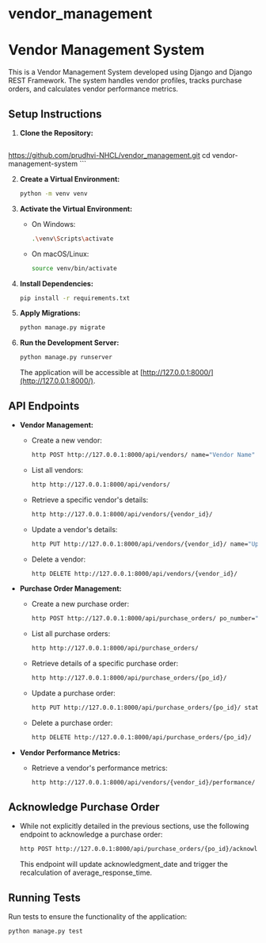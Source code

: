 # vendor_management

# Vendor Management System

This is a Vendor Management System developed using Django and Django REST Framework. The system handles vendor profiles, tracks purchase orders, and calculates vendor performance metrics.

## Setup Instructions

1. **Clone the Repository:**

    ```bash
 https://github.com/prudhvi-NHCL/vendor_management.git
    cd vendor-management-system
    ```

2. **Create a Virtual Environment:**

    ```bash
    python -m venv venv
    ```

3. **Activate the Virtual Environment:**

    - On Windows:

        ```bash
        .\venv\Scripts\activate
        ```

    - On macOS/Linux:

        ```bash
        source venv/bin/activate
        ```

4. **Install Dependencies:**

    ```bash
    pip install -r requirements.txt
    ```

5. **Apply Migrations:**

    ```bash
    python manage.py migrate
    ```

6. **Run the Development Server:**

    ```bash
    python manage.py runserver
    ```

    The application will be accessible at [http://127.0.0.1:8000/](http://127.0.0.1:8000/).

## API Endpoints

- **Vendor Management:**

    - Create a new vendor:

        ```bash
        http POST http://127.0.0.1:8000/api/vendors/ name="Vendor Name" contact_details="Contact Details" address="Vendor Address" vendor_code="V001"
        ```

    - List all vendors:

        ```bash
        http http://127.0.0.1:8000/api/vendors/
        ```

    - Retrieve a specific vendor's details:

        ```bash
        http http://127.0.0.1:8000/api/vendors/{vendor_id}/
        ```

    - Update a vendor's details:

        ```bash
        http PUT http://127.0.0.1:8000/api/vendors/{vendor_id}/ name="Updated Vendor Name"
        ```

    - Delete a vendor:

        ```bash
        http DELETE http://127.0.0.1:8000/api/vendors/{vendor_id}/
        ```

- **Purchase Order Management:**

    - Create a new purchase order:

        ```bash
        http POST http://127.0.0.1:8000/api/purchase_orders/ po_number="PO001" vendor={vendor_id} order_date="2023-01-01" delivery_date="2023-02-01" items='[{"name": "Item 1", "quantity": 10}]' quantity=10 status="pending"
        ```

    - List all purchase orders:

        ```bash
        http http://127.0.0.1:8000/api/purchase_orders/
        ```

    - Retrieve details of a specific purchase order:

        ```bash
        http http://127.0.0.1:8000/api/purchase_orders/{po_id}/
        ```

    - Update a purchase order:

        ```bash
        http PUT http://127.0.0.1:8000/api/purchase_orders/{po_id}/ status="completed"
        ```

    - Delete a purchase order:

        ```bash
        http DELETE http://127.0.0.1:8000/api/purchase_orders/{po_id}/
        ```

- **Vendor Performance Metrics:**

    - Retrieve a vendor's performance metrics:

        ```bash
        http http://127.0.0.1:8000/api/vendors/{vendor_id}/performance/
        ```

## Acknowledge Purchase Order

- While not explicitly detailed in the previous sections, use the following endpoint to acknowledge a purchase order:

    ```bash
    http POST http://127.0.0.1:8000/api/purchase_orders/{po_id}/acknowledge
    ```

    This endpoint will update acknowledgment_date and trigger the recalculation of average_response_time.

## Running Tests

Run tests to ensure the functionality of the application:

```bash
python manage.py test
